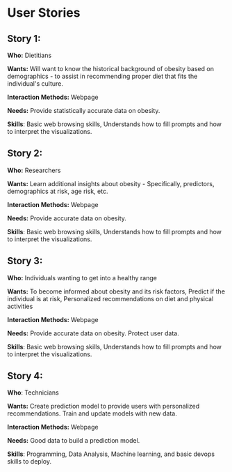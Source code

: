 # User Stories
## Story 1:
**Who:** Dietitians

**Wants:** Will want to know the historical background of obesity based on demographics - 
to assist in recommending proper diet that fits the individual's culture.

**Interaction Methods:** Webpage

**Needs:** Provide statistically accurate data on obesity.

**Skills**: Basic web browsing skills, Understands how to fill prompts and how to interpret 
the visualizations.

## Story 2:
**Who:** Researchers

**Wants:** Learn additional insights about obesity - Specifically, predictors, demographics at risk, 
age risk, etc.

**Interaction Methods:** Webpage

**Needs:** Provide accurate data on obesity.

**Skills**: Basic web browsing skills, Understands how to fill prompts and how to interpret
the visualizations.

## Story 3:
**Who:** Individuals wanting to get into a healthy range

**Wants:** To become informed about obesity and its risk factors, Predict if the individual is at risk, Personalized recommendations on diet and physical activities

**Interaction Methods:** Webpage

**Needs:** Provide accurate data on obesity. Protect user data.

**Skills**: Basic web browsing skills, Understands how to fill prompts and how to interpret
the visualizations.


## Story 4:
**Who**: Technicians

**Wants:** Create prediction model to provide users with personalized recommendations. Train and update models with new 
data.

**Interaction Methods:** Webpage

**Needs:** Good data to build a prediction model.

**Skills**: Programming, Data Analysis, Machine learning, and basic devops skills to deploy.
